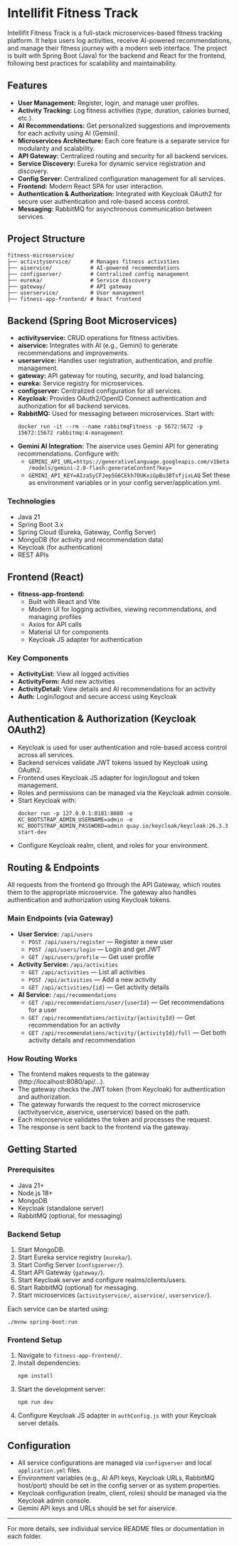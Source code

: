 # Intellifit Fitness Track

Intellifit Fitness Track is a full-stack microservices-based fitness tracking platform. It helps users log activities, receive AI-powered recommendations, and manage their fitness journey with a modern web interface. The project is built with Spring Boot (Java) for the backend and React for the frontend, following best practices for scalability and maintainability.

## Features
- **User Management:** Register, login, and manage user profiles.
- **Activity Tracking:** Log fitness activities (type, duration, calories burned, etc.).
- **AI Recommendations:** Get personalized suggestions and improvements for each activity using AI (Gemini).
- **Microservices Architecture:** Each core feature is a separate service for modularity and scalability.
- **API Gateway:** Centralized routing and security for all backend services.
- **Service Discovery:** Eureka for dynamic service registration and discovery.
- **Config Server:** Centralized configuration management for all services.
- **Frontend:** Modern React SPA for user interaction.
- **Authentication & Authorization:** Integrated with Keycloak OAuth2 for secure user authentication and role-based access control.
- **Messaging:** RabbitMQ for asynchronous communication between services.

## Project Structure
```
fitness-microservice/
├── activityservice/      # Manages fitness activities
├── aiservice/            # AI-powered recommendations
├── configserver/         # Centralized config management
├── eureka/               # Service discovery
├── gateway/              # API gateway
├── userservice/          # User management
├── fitness-app-frontend/ # React frontend
```

## Backend (Spring Boot Microservices)
- **activityservice:** CRUD operations for fitness activities.
- **aiservice:** Integrates with AI (e.g., Gemini) to generate recommendations and improvements.
- **userservice:** Handles user registration, authentication, and profile management.
- **gateway:** API gateway for routing, security, and load balancing.
- **eureka:** Service registry for microservices.
- **configserver:** Centralized configuration for all services.
- **Keycloak:** Provides OAuth2/OpenID Connect authentication and authorization for all backend services.
- **RabbitMQ:** Used for messaging between microservices. Start with:
  ```
  docker run -it --rm --name rabbitmqFitness -p 5672:5672 -p 15672:15672 rabbitmq:4-management
  ```
- **Gemini AI Integration:** The aiservice uses Gemini API for generating recommendations. Configure with:
  - `GEMINI_API_URL=https://generativelanguage.googleapis.com/v1beta/models/gemini-2.0-flash:generateContent?key=`
  - `GEMINI_API_KEY=AIzaSyCFJep5G6CEkh7OUKxiGpBu3BTsfjixLAQ`
  Set these as environment variables or in your config server/application.yml.

### Technologies
- Java 21
- Spring Boot 3.x
- Spring Cloud (Eureka, Gateway, Config Server)
- MongoDB (for activity and recommendation data)
- Keycloak (for authentication)
- REST APIs

## Frontend (React)
- **fitness-app-frontend:**
  - Built with React and Vite
  - Modern UI for logging activities, viewing recommendations, and managing profiles
  - Axios for API calls
  - Material UI for components
  - Keycloak JS adapter for authentication

### Key Components
- **ActivityList:** View all logged activities
- **ActivityForm:** Add new activities
- **ActivityDetail:** View details and AI recommendations for an activity
- **Auth:** Login/logout and secure access using Keycloak

## Authentication & Authorization (Keycloak OAuth2)
- Keycloak is used for user authentication and role-based access control across all services.
- Backend services validate JWT tokens issued by Keycloak using OAuth2.
- Frontend uses Keycloak JS adapter for login/logout and token management.
- Roles and permissions can be managed via the Keycloak admin console.
- Start Keycloak with:
  ```
  docker run -p 127.0.0.1:8181:8080 -e KC_BOOTSTRAP_ADMIN_USERNAME=admin -e KC_BOOTSTRAP_ADMIN_PASSWORD=admin quay.io/keycloak/keycloak:26.3.3 start-dev
  ```
- Configure Keycloak realm, client, and roles for your environment.

## Routing & Endpoints
All requests from the frontend go through the API Gateway, which routes them to the appropriate microservice. The gateway also handles authentication and authorization using Keycloak tokens.

### Main Endpoints (via Gateway)
- **User Service:** `/api/users`
  - `POST /api/users/register` — Register a new user
  - `POST /api/users/login` — Login and get JWT
  - `GET /api/users/profile` — Get user profile
- **Activity Service:** `/api/activities`
  - `GET /api/activities` — List all activities
  - `POST /api/activities` — Add a new activity
  - `GET /api/activities/{id}` — Get activity details
- **AI Service:** `/api/recommendations`
  - `GET /api/recommendations/user/{userId}` — Get recommendations for a user
  - `GET /api/recommendations/activity/{activityId}` — Get recommendation for an activity
  - `GET /api/recommendations/activity/{activityId}/full` — Get both activity details and recommendation

### How Routing Works
- The frontend makes requests to the gateway (http://localhost:8080/api/...).
- The gateway checks the JWT token (from Keycloak) for authentication and authorization.
- The gateway forwards the request to the correct microservice (activityservice, aiservice, userservice) based on the path.
- Each microservice validates the token and processes the request.
- The response is sent back to the frontend via the gateway.

## Getting Started

### Prerequisites
- Java 21+
- Node.js 18+
- MongoDB
- Keycloak (standalone server)
- RabbitMQ (optional, for messaging)

### Backend Setup
1. Start MongoDB.
2. Start Eureka service registry (`eureka/`).
3. Start Config Server (`configserver/`).
4. Start API Gateway (`gateway/`).
5. Start Keycloak server and configure realms/clients/users.
6. Start RabbitMQ (optional) for messaging.
7. Start microservices (`activityservice/`, `aiservice/`, `userservice/`).

Each service can be started using:
```
./mvnw spring-boot:run
```

### Frontend Setup
1. Navigate to `fitness-app-frontend/`.
2. Install dependencies:
   ```
   npm install
   ```
3. Start the development server:
   ```
   npm run dev
   ```
4. Configure Keycloak JS adapter in `authConfig.js` with your Keycloak server details.

## Configuration
- All service configurations are managed via `configserver` and local `application.yml` files.
- Environment variables (e.g., AI API keys, Keycloak URLs, RabbitMQ host/port) should be set in the config server or as system properties.
- Keycloak configuration (realm, client, roles) should be managed via the Keycloak admin console.
- Gemini API keys and URLs should be set for aiservice.


---
For more details, see individual service README files or documentation in each folder.
